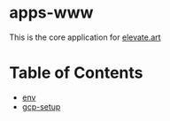 # apps-www

This is the core application for [elevate.art](https://elevate.art)

# Table of Contents

- [env](env.md)
- [gcp-setup](gcp-setup.md)
